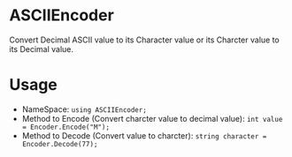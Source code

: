 # ASCIIEncoder
 Convert Decimal ASCII value to its Character value or its Charcter value to its Decimal value.
 
# Usage
- NameSpace: `using ASCIIEncoder;`
- Method to Encode (Convert charcter value to decimal value): `int value = Encoder.Encode("M");`
- Method to Decode (Convert value to charcter): `string character = Encoder.Decode(77);`
